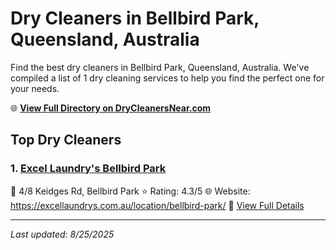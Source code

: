 # Dry Cleaners in Bellbird Park, Queensland, Australia

Find the best dry cleaners in Bellbird Park, Queensland, Australia. We've compiled a list of 1 dry cleaning services to help you find the perfect one for your needs.

🌐 **[View Full Directory on DryCleanersNear.com](https://drycleanersnear.com/city/Australia/Queensland/Bellbird%20Park)**

## Top Dry Cleaners

### 1. [Excel Laundry's Bellbird Park](https://drycleanersnear.com/dryCleaner/68aa734539cc7c08990059ad/excel-laundry-s-bellbird-park)
📍 4/8 Keidges Rd, Bellbird Park
⭐ Rating: 4.3/5
🌐 Website: https://excellaundrys.com.au/location/bellbird-park/
🔗 [View Full Details](https://drycleanersnear.com/dryCleaner/68aa734539cc7c08990059ad/excel-laundry-s-bellbird-park)


---

*Last updated: 8/25/2025*
